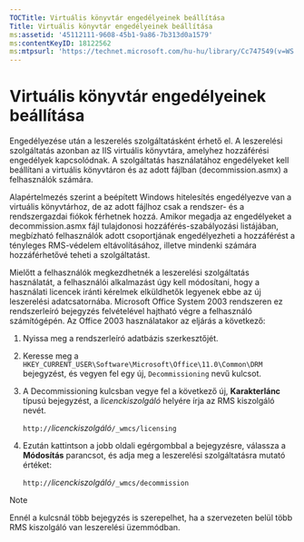 ```yaml
---
TOCTitle: Virtuális könyvtár engedélyeinek beállítása
Title: Virtuális könyvtár engedélyeinek beállítása
ms:assetid: '45112111-9608-45b1-9a86-7b313d0a1579'
ms:contentKeyID: 18122562
ms:mtpsurl: 'https://technet.microsoft.com/hu-hu/library/Cc747549(v=WS.10)'
---
```


Virtuális könyvtár engedélyeinek beállítása
===========================================

Engedélyezése után a leszerelés szolgáltatásként érhető el. A leszerelési szolgáltatás azonban az IIS virtuális könyvtára, amelyhez hozzáférési engedélyek kapcsolódnak. A szolgáltatás használatához engedélyeket kell beállítani a virtuális könyvtáron és az adott fájlban (decommission.asmx) a felhasználók számára.

Alapértelmezés szerint a beépített Windows hitelesítés engedélyezve van a virtuális könyvtárhoz, de az adott fájlhoz csak a rendszer- és a rendszergazdai fiókok férhetnek hozzá. Amikor megadja az engedélyeket a decommission.asmx fájl tulajdonosi hozzáférés-szabályozási listájában, megbízható felhasználók adott csoportjának engedélyezheti a hozzáférést a tényleges RMS-védelem eltávolításához, illetve mindenki számára hozzáférhetővé teheti a szolgáltatást.

Mielőtt a felhasználók megkezdhetnék a leszerelési szolgáltatás használatát, a felhasználói alkalmazást úgy kell módosítani, hogy a használati licencek iránti kérelmek elküldhetők legyenek ebbe az új leszerelési adatcsatornába. Microsoft Office System 2003 rendszeren ez rendszerleíró bejegyzés felvételével hajtható végre a felhasználó számítógépén. Az Office 2003 használatakor az eljárás a következő:

1.  Nyissa meg a rendszerleíró adatbázis szerkesztőjét.

2.  Keresse meg a `HKEY_CURRENT_USER\Software\Microsoft\Office\11.0\Common\DRM` bejegyzést, és vegyen fel egy új, `Decommissioning` nevű kulcsot.

3.  A Decommissioning kulcsban vegye fel a következő új, **Karakterlánc** típusú bejegyzést, a *licenckiszolgáló* helyére írja az RMS kiszolgáló nevét.

    `http://`*licenckiszolgáló*`/_wmcs/licensing`

4.  Ezután kattintson a jobb oldali egérgombbal a bejegyzésre, válassza a **Módosítás** parancsot, és adja meg a leszerelési szolgáltatásra mutató értéket:

    `http://`*licenckiszolgáló*`/_wmcs/decommission`

> [!NOTE]  
> Ennél a kulcsnál több bejegyzés is szerepelhet, ha a szervezeten belül több RMS kiszolgáló van leszerelési üzemmódban. 